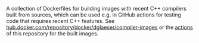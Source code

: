 A collection of Dockerfiles for building images with recent C++ compilers built from sources,
which can be used e.g. in GitHub actions for testing code that requires recent C++ features.
See [hub.docker.com/repository/docker/dglaeser/compiler-images](https://hub.docker.com/repository/docker/dglaeser/compiler-images)
or the [actions](https://github.com/dglaeser/compiler-images/actions/) of this repository for the built images.
